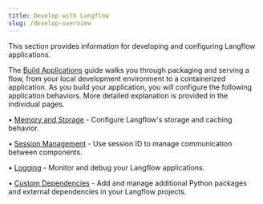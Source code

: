 ```yaml
---
title: Develop with Langflow
slug: /develop-overview
---
```


This section provides information for developing and configuring Langflow applications.

The [Build Applications](/build-application) guide walks you through packaging and serving a flow, from your local development environment to a containerized application.
As you build your application, you will configure the following application behaviors. More detailed explanation is provided in the individual pages.

• [Memory and Storage](/memory) - Configure Langflow's storage and caching behavior.

• [Session Management](/session-id) - Use session ID to manage communication between components.

• [Logging](/logging) - Monitor and debug your Langflow applications.

• [Custom Dependencies](/install-custom-dependencies) - Add and manage additional Python packages and external dependencies in your Langflow projects.
